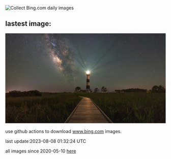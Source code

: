 ![Collect Bing.com daily images](https://github.com/counter2015/bing-daily-images/workflows/Collect%20Bing.com%20daily%20images/badge.svg)
## lastest image:
![](images/BodieNC.jpg)

use github actions to download www.bing.com images.

last update:2023-08-08 01:32:24 UTC

all images since 2020-05-10 [here](https://github.com/counter2015/bing-daily-images/tree/master/images) 
